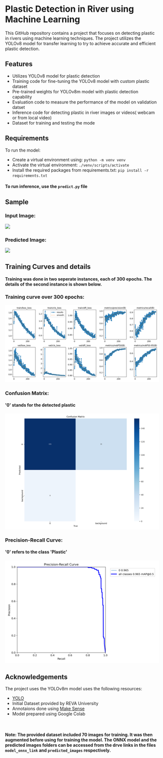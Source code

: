 # Plastic Detection in River using Machine Learning

This GitHub repository contains a project that focuses on detecting plastic in rivers using machine learning techniques. The project utilizes the YOLOv8 model for transfer learning to try to achieve accurate and efficient plastic detection.

## Features
* Utilizes YOLOv8 model for plastic detection
* Training code for fine-tuning the YOLOv8 model with custom plastic dataset
* Pre-trained weights for YOLOv8m model with plastic detection capability
* Evaluation code to measure the performance of the model on validation datset
* Inference code for detecting plastic in river images or videos( webcam or from local video)
* Dataset for training and testing the mode

## Requirements

To run the model: 
* Create a virtual environment using: ```python -m venv venv```
* Activate the virtual environment: ```./venv/scripts/activate```
* Install the required packages from requirements.txt: `pip install -r requirements.txt`

#### To run inference, use the `predict.py` file

## Sample

### Input Image:
<img src = "Predict/DJI_0268.jpg">

<br/>

### Predicted Image:
<img src = "DJI_0268.jpg">

<br/>

## Training Curves and details
#### Training was done in two seperate instances, each of 300 epochs. The details of the second instance is shown below.

### Training curve over 300 epochs:
<img src = "results.png">

### Confusion Matrix:
#### '0' stands for the detected plastic
<img src = "confusion_matrix.png">

### Precision-Recall Curve:
#### '0' refers to the class 'Plastic'
<img src="PR_curve.png">


## Acknowledgements
The project uses the YOLOv8m model uses the following resources:
* [YOLO](https://github.com/ultralytics/ultralytics)
* Initial Dataset provided by REVA University
* Annotaions done using [Make Sense](https://www.makesense.ai/)
* Model prepared using Google Colab

<br/>

#### Note: The provided dataset included 70 images for training. It was then augmented before using for training the model. The ONNX model and the predicted images folders can be accessed from the drve links in the files `model_onnx_link` and `predicted_images` respectively.











